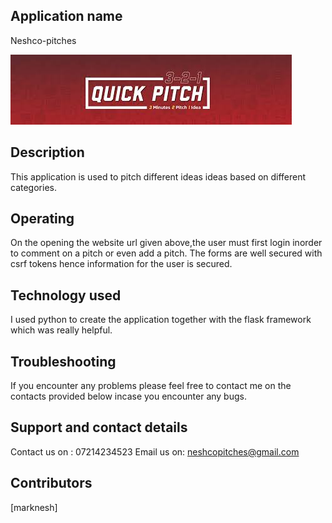 
## Application name
Neshco-pitches

![](app/static/images/images.jpeg)

## Description
This application is used to pitch different ideas ideas based on different categories.

## Operating
On the opening the website url given above,the user must first login inorder to comment on a pitch or even add a pitch.
The forms are well secured with csrf tokens hence information for the user is secured.

##  Technology used
I used python to create the application together with the flask framework which was really helpful.

## Troubleshooting
If you encounter any problems please feel free to contact me on the contacts provided  below incase you encounter any bugs.

## Support and contact details
Contact us on : 07214234523
Email us on: neshcopitches@gmail.com

## Contributors
[marknesh]
